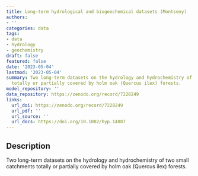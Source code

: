 ```yaml
---
title: Long-term hydrological and biogeochemical datasets (Montseny)
authors:
- ''
categories: data
tags:
- data
- hydrology
- geochemistry
draft: false
featured: false
date: '2023-05-04'
lastmod: '2023-05-04'
summary: Two long-term datasets on the hydrology and hydrochemistry of two small catchments
  totally or partially covered by holm oak (Quercus ilex) forests.
model_repository: ''
data_repository: https://zenodo.org/record/7228249
links:
  url_doi: https://zenodo.org/record/7228249
  url_pdf: ''
  url_source: ''
  url_docs: https://doi.org/10.1002/hyp.14887
---
```


## Description

Two long-term datasets on the hydrology and hydrochemistry of two small catchments totally or partially covered by holm oak (Quercus ilex) forests.


